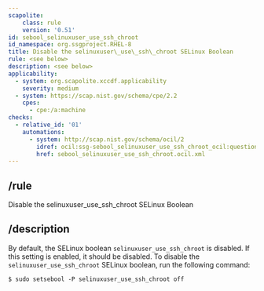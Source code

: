 ```yaml
---
scapolite:
    class: rule
    version: '0.51'
id: sebool_selinuxuser_use_ssh_chroot
id_namespace: org.ssgproject.RHEL-8
title: Disable the selinuxuser\_use\_ssh\_chroot SELinux Boolean
rule: <see below>
description: <see below>
applicability:
  - system: org.scapolite.xccdf.applicability
    severity: medium
  - system: https://scap.nist.gov/schema/cpe/2.2
    cpes:
      - cpe:/a:machine
checks:
  - relative_id: '01'
    automations:
      - system: http://scap.nist.gov/schema/ocil/2
        idref: ocil:ssg-sebool_selinuxuser_use_ssh_chroot_ocil:questionnaire:1
        href: sebool_selinuxuser_use_ssh_chroot.ocil.xml
---
```



## /rule

Disable the selinuxuser\_use\_ssh\_chroot SELinux Boolean

## /description

By
default, the SELinux boolean `selinuxuser_use_ssh_chroot` is disabled.
If this setting is enabled, it should be disabled. To disable the
`selinuxuser_use_ssh_chroot` SELinux boolean, run the following command:

``` 
$ sudo setsebool -P selinuxuser_use_ssh_chroot off
```
